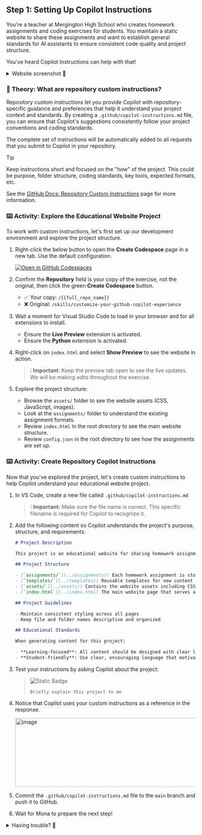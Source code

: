 ## Step 1: Setting Up Copilot Instructions

You're a teacher at Mergington High School who creates homework assignments and coding exercises for students. You maintain a static website to share these assignments and want to establish general standards for AI assistants to ensure consistent code quality and project structure.

You've heard Copilot Instructions can help with that!

<details>
<summary>Website screenshot 📸</summary><br/>

You will run this website in the first activity!

<img width="600" alt="screenshot of homework website" src="https://github.com/user-attachments/assets/2383b6e9-64d5-4907-94b3-b67153efb008" />

</details>

### 📖 Theory: What are repository custom instructions?

Repository custom instructions let you provide Copilot with repository-specific guidance and preferences that help it understand your project context and standards. By creating a `.github/copilot-instructions.md` file, you can ensure that Copilot's suggestions consistently follow your project conventions and coding standards.

The complete set of instructions will be automatically added to all requests that you submit to Copilot in your repository.

> [!TIP]
> Keep instructions short and focused on the "how" of the project. This could be purpose, folder structure, coding standards, key tools, expected formats, etc.

See the [GitHub Docs: Repository Custom Instructions](https://docs.github.com/en/copilot/how-tos/custom-instructions/adding-repository-custom-instructions-for-github-copilot) page for more information.

### ⌨️ Activity: Explore the Educational Website Project

To work with custom instructions, let's first set up our development environment and explore the project structure.

1. Right-click the below button to open the **Create Codespace** page in a new tab. Use the default configuration.

   [![Open in GitHub Codespaces](https://github.com/codespaces/badge.svg)](https://codespaces.new/{{full_repo_name}}?quickstart=1)

1. Confirm the **Repository** field is your copy of the exercise, not the original, then click the green **Create Codespace** button.

   - ✅ Your copy: `/{{full_repo_name}}`
   - ❌ Original: `/skills/customize-your-github-copilot-experience`

1. Wait a moment for Visual Studio Code to load in your browser and for all extensions to install.

   - Ensure the **Live Preview** extension is activated.
   - Ensure the **Python** extension is activated.

1. Right-click on `index.html` and select **Show Preview** to see the website in action.

   > ❕ **Important**: Keep the preview tab open to see the live updates. We will be making edits throughout the exercise.

1. Explore the project structure:

   - Browse the `assets/` folder to see the website assets (CSS, JavaScript, images).
   - Look at the `assignments/` folder to understand the existing assignment formats.
   - Review `index.html` in the root directory to see the main website structure.
   - Review `config.json` in the root directory to see how the assignments are set up.

### ⌨️ Activity: Create Repository Copilot Instructions

Now that you've explored the project, let's create custom instructions to help Copilot understand your educational website project.

1. In VS Code, create a new file called `.github/copilot-instructions.md`

   > ❕ **Important:** Make sure the file name is correct. This specific filename is required for Copilot to recognize it.

1. Add the following content so Copilot understands the project's purpose, structure, and requirements:

   ```markdown
   # Project Description

   This project is an educational website for sharing homework assignments and coding exercises with students. Students can browse, view, and download assignments directly from the portal.

   ## Project Structure

   - [`assignments/`](../assignments/) Each homework assignment is stored in its own subfolder with a consistent structure.
   - [`templates/`](../templates/) Reusable templates for new content
   - [`assets/`](../assets/) Contains the website assets including CSS, JavaScript, images, and configuration files
   - [`index.html`](../index.html) The main website page that serves as a static portal for browsing and viewing assignments. Content is configurable via [`config.json`](../config.json) file to dynamically generate assignment lists and details.

   ## Project Guidelines

   - Maintain consistent styling across all pages
   - Keep file and folder names descriptive and organized

   ## Educational Standards

   When generating content for this project:

   - **Learning-focused**: All content should be designed with clear learning objectives and appropriate difficulty levels
   - **Student-friendly**: Use clear, encouraging language that motivates students
   ```

1. Test your instructions by asking Copilot about the project:

   > ![Static Badge](https://img.shields.io/badge/-Prompt-text?style=social&logo=github%20copilot)
   >
   > ```prompt
   > Briefly explain this project to me
   > ```

1. Notice that Copilot uses your custom instructions as a reference in the response.

   <img width="504" height="183" alt="image" src="https://github.com/user-attachments/assets/2214ed9e-c165-4440-a23e-d2d33c0231a9" />

1. Commit the `.github/copilot-instructions.md` file to the `main` branch and push it to GitHub.

1. Wait for Mona to prepare the next step!

<details>
<summary>Having trouble? 🤷</summary><br/>

- The `.github/copilot-instructions.md` file should be at the root of the `.github` folder
- Make sure you commited and pushed the changes.

</details>
